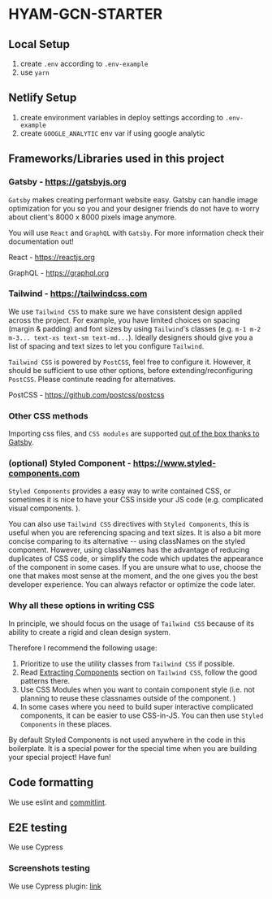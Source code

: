 # HYAM-GCN-STARTER

## Local Setup

1. create `.env` according to `.env-example`
2. use `yarn`

## Netlify Setup

1. create environment variables in deploy settings according to `.env-example`
2. create `GOOGLE_ANALYTIC` env var if using google analytic

## Frameworks/Libraries used in this project

### Gatsby - https://gatsbyjs.org

`Gatsby` makes creating performant website easy. Gatsby can handle image optimization for you so you and your designer friends do not have to worry about client's 8000 x 8000 pixels image anymore.

You will use `React` and `GraphQL` with `Gatsby`. For more information check their documentation out!

React - https://reactjs.org

GraphQL - https://graphql.org

### Tailwind - https://tailwindcss.com

We use `Tailwind CSS` to make sure we have consistent design applied across the project. For example, you have limited choices on spacing (margin & padding) and font sizes by using `Tailwind`'s classes (e.g. `m-1 m-2 m-3... text-xs text-sm text-md...`). Ideally designers should give you a list of spacing and text sizes to let you configure `Tailwind`.

`Tailwind CSS` is powered by `PostCSS`, feel free to configure it. However, it should be sufficient to use other options, before extending/reconfiguring `PostCSS`. Please continute reading for alternatives.

PostCSS - https://github.com/postcss/postcss

### Other CSS methods

Importing css files, and `CSS modules` are supported [out of the box thanks to Gatsby](https://www.gatsbyjs.org/docs/css-modules/).

### (optional) Styled Component - https://www.styled-components.com

`Styled Components` provides a easy way to write contained CSS, or sometimes it is nice to have your CSS inside your JS code (e.g. complicated visual components. ).

You can also use `Tailwind CSS` directives with `Styled Components`, this is useful when you are referencing spacing and text sizes. It is also a bit more concise comparing to its alternative -- using classNames on the styled component. However, using classNames has the advantage of reducing duplicates of CSS code, or simplify the code which updates the appearance of the component in some cases. If you are unsure what to use, choose the one that makes most sense at the moment, and the one gives you the best developer experience. You can always refactor or optimize the code later.

### Why all these options in writing CSS

In principle, we should focus on the usage of `Tailwind CSS` because of its ability to create a rigid and clean design system.

Therefore I recommend the following usage:

1. Prioritize to use the utility classes from `Tailwind CSS` if possible.
2. Read [Extracting Components](https://tailwindcss.com/docs/extracting-components) section on `Tailwind CSS`, follow the good patterns there.
3. Use CSS Modules when you want to contain component style (i.e. not planning to reuse these classnames outside of the component. )
4. In some cases where you need to build super interactive complicated components, it can be easier to use CSS-in-JS. You can then use `Styled Components` in these places.

By default Styled Components is not used anywhere in the code in this boilerplate. It is a special power for the special time when you are building your special project! Have fun!

## Code formatting

We use eslint and [commitlint](https://github.com/conventional-changelog/commitlint).

## E2E testing

We use Cypress

### Screenshots testing

We use Cypress plugin: [link](https://github.com/palmerhq/cypress-image-snapshot)
